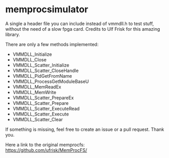 # memprocsimulator
A single a header file you can include instead of vmmdll.h to test stuff, without the need of a slow fpga card.
Credits to Ulf Frisk for this amazing library.

There are only a few methods implemented:
* VMMDLL_Initialize
* VMMDLL_Close
* VMMDLL_Scatter_Initialize
* VMMDLL_Scatter_CloseHandle
* VMMDLL_PidGetFromName
* VMMDLL_ProcessGetModuleBaseU
* VMMDLL_MemReadEx
* VMMDLL_MemWrite
* VMMDLL_Scatter_PrepareEx
* VMMDLL_Scatter_Prepare
* VMMDLL_Scatter_ExecuteRead
* VMMDLL_Scatter_Execute
* VMMDLL_Scatter_Clear

If something is missing, feel free to create an issue or a pull request. Thank you.

Here a link to the original memprocfs: https://github.com/ufrisk/MemProcFS/
